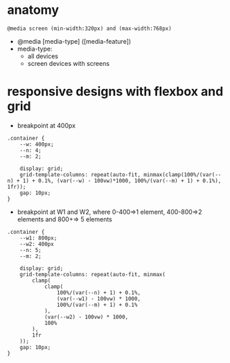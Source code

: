 # anatomy

```
@media screen (min-width:320px) and (max-width:768px)
```

- @media [media-type] ([media-feature])
- media-type:
  - all devices
  - screen devices with screens

# responsive designs with flexbox and grid

- breakpoint at 400px

```
.container {
    --w: 400px;
    --n: 4;
    --m: 2;

    display: grid;
    grid-template-columns: repeat(auto-fit, minmax(clamp(100%/(var(--n) + 1) + 0.1%, (var(--w) - 100vw)*1000, 100%/(var(--m) + 1) + 0.1%), 1fr));
    gap: 10px;
}
```

- breakpoint at W1 and W2, where 0-400=>1 element, 400-800=>2 elements and 800+=> 5 elements

```
.container {
    --w1: 800px;
    --w2: 400px
    --n: 5;
    --m: 2;

    display: grid;
    grid-template-columns: repeat(auto-fit, minmax(
        clamp(
            clamp(
                100%/(var(--n) + 1) + 0.1%,
                (var(--w1) - 100vw) * 1000,
                100%/(var(--m) + 1) + 0.1%
            ),
            (var(--w2) - 100vw) * 1000,
            100%
        ),
        1fr
    ));
    gap: 10px;
}
```
